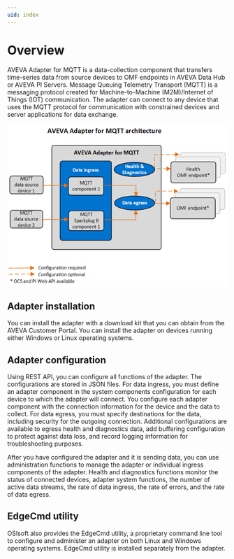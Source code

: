 ```yaml
---
uid: index
---
```


# Overview

AVEVA Adapter for MQTT is a data-collection component that transfers time-series data from source devices to OMF endpoints in AVEVA Data Hub or AVEVA PI Servers. Message Queuing Telemetry Transport (MQTT) is a messaging protocol created for Machine-to-Machine (M2M)/Internet of Things (IOT) communication. The adapter can connect to any device that uses the MQTT protocol for communication with constrained devices and server applications for data exchange.

![AVEVA Adapter for MQTT architecture](images/pi-adapter-for-mqtt-architecture-diagram.png)

## Adapter installation

You can install the adapter with a download kit that you can obtain from the AVEVA Customer Portal. You can install the adapter on devices running either Windows or Linux operating systems.

## Adapter configuration

Using REST API, you can configure all functions of the adapter. The configurations are stored in JSON files. For data ingress, you must define an adapter component in the system components configuration for each device to which the adapter will connect. You configure each adapter component with the connection information for the device and the data to collect. For data egress, you must specify destinations for the data, including security for the outgoing connection. Additional configurations are available to egress health and diagnostics data, add buffering configuration to protect against data loss, and record logging information for troubleshooting purposes.

After you have configured the adapter and it is sending data, you can use administration functions to manage the adapter or individual ingress components of the adapter. Health and diagnostics functions monitor the status of connected devices, adapter system functions, the number of active data streams, the rate of data ingress, the rate of errors, and the rate of data egress.

## EdgeCmd utility

OSIsoft also provides the EdgeCmd utility, a proprietary command line tool to configure and administer an adapter on both Linux and Windows operating systems. EdgeCmd utility is installed separately from the adapter.
